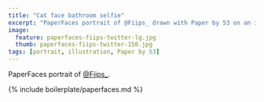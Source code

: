 ```yaml
---
title: "Cat face bathroom selfie"
excerpt: "PaperFaces portrait of @Fiips_ drawn with Paper by 53 on an iPad."
image: 
  feature: paperfaces-fiips-twitter-lg.jpg
  thumb: paperfaces-fiips-twitter-150.jpg
tags: [portrait, illustration, Paper by 53]
---
```


PaperFaces portrait of [@Fiips_](http://twitter.com/Fiips_).

{% include boilerplate/paperfaces.md %}
